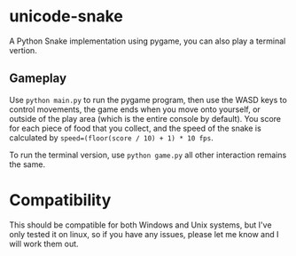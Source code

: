 # unicode-snake
A Python Snake implementation using pygame, you can also play a terminal vertion.

## Gameplay
Use `python main.py` to run the pygame program, then use the WASD keys to control movements, the game ends when you move onto yourself, or outside of the play area (which is the entire console by default). You score for each piece of food that you collect, and the speed of the snake is calculated by `speed=(floor(score / 10) + 1) * 10 fps`.

To run the terminal version, use `python game.py` all other interaction remains the same.

# Compatibility
This should be compatible for both Windows and Unix systems, but I've only tested it on linux, so if you have any issues, please let me know and I will work them out.
